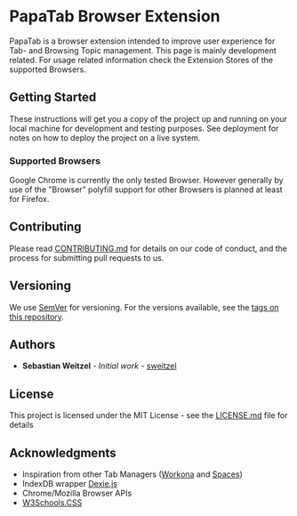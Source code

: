 # PapaTab Browser Extension

PapaTab is a browser extension intended to improve user experience for Tab- and Browsing Topic management.
This page is mainly development related. For usage related information check the Extension Stores of the supported Browsers.

## Getting Started

These instructions will get you a copy of the project up and running on your local machine for development and testing purposes. See deployment for notes on how to deploy the project on a live system.

### Supported Browsers

Google Chrome is currently the only tested Browser. However generally by use of the "Browser" polyfill support for other Browsers is planned at least for Firefox.

## Contributing

Please read [CONTRIBUTING.md](https://gist.github.com/PurpleBooth/b24679402957c63ec426) for details on our code of conduct, and the process for submitting pull requests to us.

## Versioning

We use [SemVer](http://semver.org/) for versioning. For the versions available, see the [tags on this repository](https://github.com/your/project/tags). 

## Authors

* **Sebastian Weitzel** - *Initial work* - [sweitzel](https://github.com/sweitzel)

## License

This project is licensed under the MIT License - see the [LICENSE.md](LICENSE.md) file for details

## Acknowledgments

* Inspiration from other Tab Managers ([Workona](https://workona.com/) and [Spaces](https://github.com/deanoemcke/spaces/))
* IndexDB wrapper [Dexie.js](https://dexie.org/)
* Chrome/Mozilla Browser APIs
* [W3Schools.CSS](https://www.w3schools.com/w3css/default.asp)
